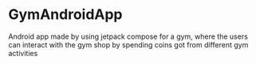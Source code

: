 # GymAndroidApp
Android app made by using jetpack compose for a gym, where the users can interact with the gym shop by spending coins got from different gym activities
